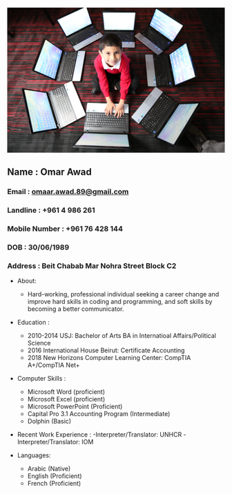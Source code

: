 ![alt text](ComputerGenius.jpg)
## **Name : Omar Awad**
### Email : omaar.awad.89@gmail.com 
### Landline : +961 4 986 261
### Mobile Number : +961 76 428 144
### DOB : 30/06/1989
### Address : Beit Chabab Mar Nohra Street Block C2

* About:
  - Hard-working, professional individual seeking a career change and improve hard skills in coding and programming, and soft skills by becoming a better communicator.

* Education :
  - 2010-2014 USJ: Bachelor of Arts BA in Internatioal Affairs/Political Science
  - 2016 International House Beirut: Certificate Accounting
  - 2018 New Horizons Computer Learning Center: CompTIA A+/CompTIA Net+

* Computer Skills :
  - Microsoft Word (proficient)
  - Microsoft Excel (proficient)
  - Microsoft PowerPoint (Proficient)
  - Capital Pro 3.1 Accounting Program (Intermediate)
  - Dolphin (Basic)

* Recent Work Experience :
  -Interpreter/Translator: UNHCR 
  -Interpreter/Translator: IOM

* Languages:
  - Arabic (Native)
  - English (Proficient)
  - French (Proficient)
